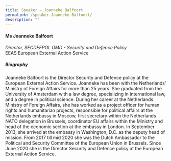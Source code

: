 ```yaml
---
title: Speaker – Joanneke Balfoort
permalink: /speaker-Joanneke-Balfoort/
description: ""
---
```

#### **Ms Joanneke Balfoort**

*Director, SECDEFPOL DMD - Security and Defence Policy*  
EEAS European External Action Service

##### **Biography**
Joanneke Balfoort is the Director Security and Defence policy at the European External Action Service. Joanneke has been with the Netherlands’ Ministry of Foreign Affairs for more than 25 years. She graduated from the University of Amsterdam with a law degree, specializing in international law, and a degree in political science. During her career at the Netherlands Ministry of Foreign Affairs, she has worked as a project officer for human rights and humanitarian projects, responsible for political affairs at the Netherlands embassy in Moscow, first secretary within the Netherlands NATO delegation in Brussels, coordinator EU affairs within the Ministry and head of the economic section at the embassy in London. In September 2013, she arrived at the embassy in Washington, D.C. as the deputy head of mission. From 2017 till mid 2020 she was the Dutch Ambassador to the Political and Security Committee of the European Union in Brussels. Since June 2020 she is the Director Security and Defence policy at the European External Action Service.